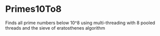 # Primes10To8
Finds all prime numbers below 10^8 using multi-threading  with 8 pooled threads and the sieve of eratosthenes algorithm

